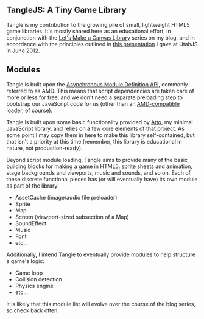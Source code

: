 TangleJS: A Tiny Game Library
-------------
Tangle is my contribution to the growing pile of small, lightweight HTML5 game libraries. It's mostly shared here as an educational effort, in conjunction with the [Let's Make a Canvas Library](http://www.buyog.com/code/search.php?tag=lmacl) series on my blog, and in accordance with the principles outlined in [this presentation](www.buyog.com/talks/utahjs) I gave at UtahJS in June 2012.


Modules
-----

Tangle is built upon the [Asynchronous Module Definition API](https://github.com/amdjs/amdjs-api/wiki/AMD), commonly referred to as AMD. This means that script dependencies are taken care of more or less for free, and we don't need a separate preloading step to bootstrap our JavaScript code for us (other than an [AMD-compatible](requirejs.org) [loader](https://github.com/cujojs/curl), of course).

Tangle is built upon some basic functionality provided by [Atto](https://github.com/buyog/atto), my minimal JavaScript library, and relies on a few core elements of that project. As some point I may copy them in here to make this library self-contained, but that isn't a priority at this time (remember, this library is educational in nature, not production-ready).

Beyond script module loading, Tangle aims to provide many of the basic building blocks for making a game in HTML5: sprite sheets and animation, stage backgrounds and viewports, music and sounds, and so on. Each of these discrete functional pieces has (or will eventually have) its own module as part of the library:

  * AssetCache (image/audio file preloader)
  * Sprite
  * Map
  * Screen (viewport-sized subsection of a Map)
  * SoundEffect
  * Music
  * Font
  * etc...

Additionally, I intend Tangle to eventually provide modules to help structure a game's logic:

  * Game loop
  * Collision detection
  * Physics engine
  * etc...

It is likely that this module list will evolve over the course of the blog series, so check back often.
